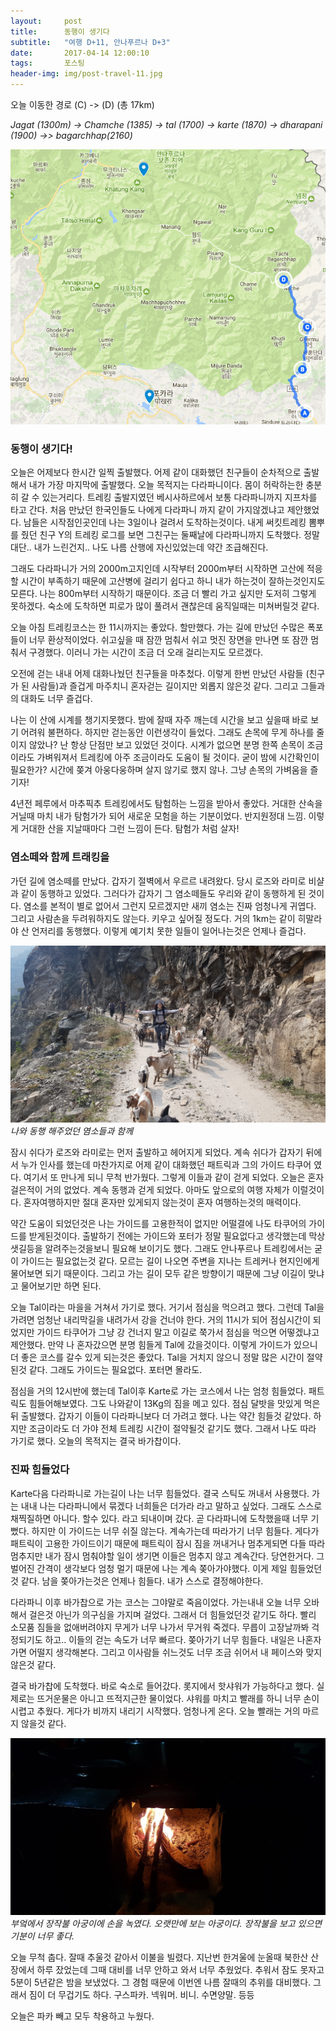 ```yaml
---
layout:	    post
title: 	    동행이 생기다
subtitle:   "여행 D+11, 안나푸르나 D+3"
date:       2017-04-14 12:00:10 
tags:       포스팅
header-img: img/post-travel-11.jpg
---
```


오늘 이동한 경로 (C) -> (D) (총 17km)  

*Jagat (1300m) -> Chamche (1385) -> tal (1700) -> karte (1870) -> dharapani (1900) ->> bagarchhap(2160)*

![](/img/170414-maps.png)


### 동행이 생기다!

오늘은 어제보다 한시간 일찍 출발했다. 어제 같이 대화했던 친구들이 순차적으로 출발해서 내가 가장 마지막에 출발했다. 오늘 목적지는 다라파니이다. 몸이 허락하는한 충분히 갈 수 있는거리다. 트레킹 출발지였던 베시사하르에서 보통 다라파니까지 지프차를 타고 간다. 처음 만났던 한국인들도 나에게 다라파니 까지 같이 가지않겠냐고 제안했었다. 남들은 시작점인곳인데 나는 3일이나 걸려서 도착하는것이다. 내게 써킷트레킹 뽐뿌를 줬던 친구 Y의 트레킹 로그를 보면 그친구는 둘째날에 다라파니까지 도착했다. 정말 대단.. 내가 느린건지.. 나도 나름 산행에 자신있었는데 약간 조급해진다.

그래도 다라파니가 거의 2000m고지인데 시작부터 2000m부터 시작하면 고산에 적응할 시간이 부족하기 때문에 고산병에 걸리기 쉽다고 하니 내가 하는것이 잘하는것인지도 모른다. 나는 800m부터 시작하기 때문이다. 조금 더 빨리 가고 싶지만 도저히 그렇게 못하겠다. 숙소에 도착하면 피로가 많이 풀려서 괜찮은데 움직일때는 미쳐버릴것 같다.

오늘 아침 트레킹코스는 한 11시까지는 좋았다. 할만했다. 가는 길에 만났던 수많은 폭포들이 너무 환상적이었다. 쉬고싶을 때 잠깐 멈춰서 쉬고 멋진 장면을 만나면 또 잠깐 멈춰서 구경했다. 이러니 가는 시간이 조금 더 오래 걸리는지도 모르겠다.

오전에 걷는 내내 어제 대화나눴던 친구들을 마추첬다. 이렇게 한번 만났던 사람들 (친구가 된 사람들)과 즐겁게 마주치니 혼자걷는 길이지만 외롭지 않은것 같다. 그리고 그들과의 대화도 너무 즐겁다.

나는 이 산에 시계를 챙기지못했다. 밤에 잘때 자주 깨는데 시간을 보고 싶을때 바로 보기 어려워 불편하다. 하지만 걷는동안 이런생각이 들었다. 그래도 손목에 무게 하나를 줄이지 않았나? 난 항상 단점만 보고 있었던 것이다. 시계가 없으면 분명 한쪽 손목이 조금이라도 가벼워져서 트레킹에 아주 조금이라도 도움이 될 것이다. 굳이 밤에 시간확인이 필요한가? 시간에 쫒겨 아웅다웅하며 살지 않기로 했지 않나. 그냥 손목의 가벼움을 즐기자!

4년전 페루에서 마추픽추 트레킹에서도 탐험하는 느낌을 받아서 좋았다. 거대한 산속을 거닐때 마치 내가 탐험가가 되어 새로운 모험을 하는 기분이었다. 반지원정대 느낌. 이렇게 거대한 산을 지날때마다 그런 느낌이 든다. 탐험가 처럼 살자!


### 염소떼와 함께 트래킹을

가던 길에 염소떼를 만났다. 갑자기 절벽에서 우르르 내려왔다. 당시 로즈와 라미로 비샬과 같이 동행하고 있었다. 그러다가 갑자기 그 염소떼들도 우리와 같이 동행하게 된 것이다. 염소를 본적이 별로 없어서 그런지 모르겠지만 새끼 염소는 진짜 엄청나게 귀엽다. 그리고 사람손을 두려워하지도 않는다. 키우고 싶어질 정도다. 거의 1km는 같이 히말라야 산 언저리를 동행했다. 이렇게 예기치 못한 일들이 일어나는것은 언제나 즐겁다.

![](/img/170414-goat.jpg)
*나와 동행 해주었던 염소들과 함께*


잠시 쉬다가 로즈와 라미로는 먼저 출발하고 헤어지게 되었다. 계속 쉬다가 갑자기 뒤에서 누가 인사를 했는데 마찬가지로 어제 같이 대화했던 패트릭과 그의 가이드 타쿠어 였다. 여기서 또 만나게 되니 무척 반가웠다. 그렇게 이들과 같이 걷게 되었다. 오늘은 혼자 걸은적이 거의 없었다. 계속 동행과 걷게 되었다. 아마도 앞으로의 여행 자체가 이럴것이다. 혼자여행하지만 절대 혼자만 있게되지 않는것이 혼자 여행하는것의 매력이다.

약간 도움이 되었던것은 나는 가이드를 고용한적이 없지만 어떨결에 나도 타쿠어의 가이드를 받게된것이다. 출발하기 전에는 가이드와 포터가 정말 필요없다고 생각했는데 막상 샛길등을 알려주는것을보니 필요해 보이기도 했다. 그래도 안나푸르나 트레킹에서는 굳이 가이드는 필요없는것 같다. 모르는 길이 나오면 주변을 지나는 트레커나 현지인에게 물어보면 되기 때문이다. 그리고 가는 길이 모두 같은 방향이기 때문에 그냥 이길이 맞냐고 물어보기만 하면 된다.

오늘 Tal이라는 마을을 거쳐서 가기로 했다. 거기서 점심을 먹으려고 했다. 그런데 Tal을 가려면 엄청난 내리막길을 내려가서 강을 건너야 한다. 거의 11시가 되어 점심시간이 되었지만 가이드 타쿠어가 그냥 강 건너지 말고 이길로 쭉가서 점심을 먹으면 어떻겠냐고 제안했다. 만약 나 혼자갔으면 분명 힘들게 Tal에 갔을것이다. 이렇게 가이드가 있으니 더 좋은 코스를 갈수 있게 되는것은 좋았다. Tal을 거치지 않으니 정말 많은 시간이 절약된것 같다. 그래도 가이드는 필요없다. 포터면 몰라도.

점심을 거의 12시반에 했는데 Tal이후 Karte로 가는 코스에서 나는 엄청 힘들었다. 패트릭도 힘들어해보였다. 그도 나와같이 13Kg의 짐을 메고 있다. 점심 달밧을 맛있게 먹은뒤 출발했다. 갑자기 이들이 다라파니보다 더 가려고 했다. 나는 약간 힘들것 같았다. 하지만 조금이라도 더 가야 전체 트레킹 시간이 절약될것 같기도 했다. 그래서 나도 따라 가기로 했다. 오늘의 목적지는 결국 바가찹이다.

### 진짜 힘들었다

Karte다음 다라파니로 가는길이 나는 너무 힘들었다. 결국 스틱도 꺼내서 사용했다. 가는 내내 나는 다라파니에서 묶겠다 너희들은 더가라 라고 말하고 싶었다. 그래도 스스로 채찍질하면 아니다. 할수 있다. 라고 되내이며 갔다. 곧 다라파니에 도착했을때 너무 기뻤다. 하지만 이 가이드는 너무 쉬질 않는다. 계속가는데 따라가기 너무 힘들다. 게다가 패트릭이 고용한 가이드이기 때문에 패트릭이 잠시 짐을 꺼내거나 멈추게되면 다들 따라 멈추지만 내가 잠시 멈춰야할 일이 생기면 이들은 멈추지 않고 계속간다. 당연한거다. 그 벌어진 간격이 생각보다 엄청 멀기 때문에 나는 계속 쫒아가야했다. 이게 제일 힘들었던것 같다. 남을 쫒아가는것은 언제나 힘들다. 내가 스스로 결정해야한다.

다라파니 이후 바가찹으로 가는 코스는 그야말로 죽음이었다. 가는내내 오늘 너무 오바해서 걸은것 아닌가 의구심을 가지며 걸었다. 그래서 더 힘들었던것 같기도 하다. 빨리 소모품 짐들을 없애버려야지 무게가 너무 나가서 무거워 죽겠다. 무릅이 고장날까봐 걱정되기도 하고.. 이들의 걷는 속도가 너무 빠르다. 쫒아가기 너무 힘들다. 내일은 나혼자 가면 어떨지 생각해본다. 그리고 이사람들 쉬느것도 너무 조금 쉬어서 내 페이스와 맞지 않은것 같다.

결국 바가찹에 도착했다. 바로 숙소로 들어갔다. 롯지에서 핫샤워가 가능하다고 했다. 실제로는 뜨거운물은 아니고 뜨적지근한 물이었다. 샤워를 마치고 빨래를 하니 너무 손이시렵고 추웠다. 게다가 비까지 내리기 시작했다. 엄청나게 온다. 오늘 빨래는 거의 마르지 않을것 같다.


![](/img/170414-fire.jpg)
*부엌에서 장작불 아궁이에 손을 녹였다. 오랫만에 보는 아궁이다. 장작불을 보고 있으면 기분이 너무 좋다.*

오늘 무척 춥다. 잘때 추울것 같아서 이불을 빌렸다. 지난번 한겨울에 눈올때 북한산 산장에서 하루 잤었는데 그때 대비를 너무 안하고 와서 너무 추웠었다. 추워서 잠도 못자고 5분이 5년같은 밤을 보냈었다. 그 경험 때문에 이번엔 나름 잘때의 추위를 대비했다. 그래서 짐이 더 무겁기도 하다. 구스파카. 넥워머. 비니. 수면양말. 등등

오늘은 파카 빼고 모두 착용하고 누웠다.
